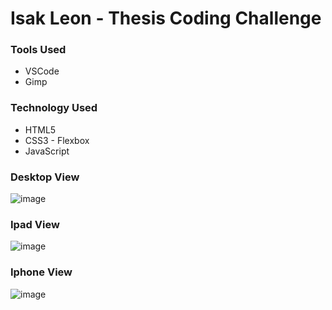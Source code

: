 # Isak Leon - Thesis Coding Challenge  
  
### Tools Used  
* VSCode  
* Gimp  
  
### Technology Used  
 * HTML5  
 * CSS3 - Flexbox  
 * JavaScript
  
### Desktop View  
![image](https://user-images.githubusercontent.com/56734437/94608907-195a3d80-026c-11eb-9770-4845bf430506.png)  
  
### Ipad View  
![image](https://user-images.githubusercontent.com/56734437/94609001-3989fc80-026c-11eb-8058-409ee437322a.png)  
  
### Iphone View  
![image](https://user-images.githubusercontent.com/56734437/94609071-558d9e00-026c-11eb-826b-93399ec249de.png)

